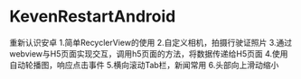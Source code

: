 # KevenRestartAndroid
重新认识安卓
1.简单RecyclerView的使用
2.自定义相机，拍摄行驶证照片
3.通过webview与H5页面实现交互，调用h5页面的方法，将数据传递给H5页面
4.使用自动轮播图，响应点击事件
5.横向滚动Tab栏，新闻常用
6.头部向上滑动缩小